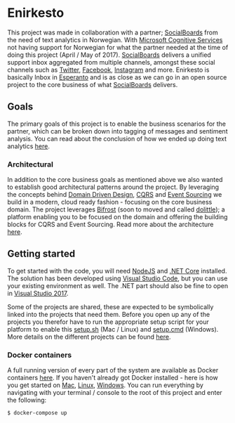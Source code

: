 # Enirkesto

This project was made in collaboration with a partner; [SocialBoards](http://socialboards.com) from the need of text analytics in Norwegian. With [Microsoft Cognitive Services](https://www.microsoft.com/cognitive-services) not having support for Norwegian for what the partner needed at the time of doing this project (April / May of 2017). [SocialBoards](http://socialboards.com) delivers a unified support inbox aggregated from multiple channels, amongst these social channels such as [Twitter](https://twitter.com), [Facebook](https://facebook.com), [Instagram](https://instagram.com) and more. Enirkesto is basically Inbox in [Esperanto](https://en.wikipedia.org/wiki/Esperanto) and is as close as we can go in an open source project to the
core business of what [SocialBoards](http://socialboards.com) delivers.

## Goals

The primary goals of this project is to enable the business scenarios for the partner, which can be broken down into tagging of messages and sentiment analysis. You can read about the conclusion of how we ended up doing text analytics [here](Documentation/TextAnalytics.md).

### Architectural

In addition to the core business goals as mentioned above we also wanted to establish good architectural patterns around the project. By leveraging the concepts behind [Domain Driven Design](https://en.wikipedia.org/wiki/Domain-driven_design), [CQRS](https://docs.microsoft.com/en-us/azure/architecture/patterns/cqrs) and [Event Sourcing](https://docs.microsoft.com/en-us/azure/architecture/patterns/event-sourcing) we build in a modern, cloud ready fashion - focusing on the core business domain. The project leverages [Bifrost](http://www.dolittle.io/bifrost) (soon to moved and called [dolittle](http://www.dolittle.io)); a platform enabling you to be focused on the domain and offering the building blocks for CQRS and Event Sourcing. Read more about the architecture [here](Documentation/Architecture.md).

## Getting started

To get started with the code, you will need [NodeJS](https://nodejs.org/en/) and [.NET Core](https://www.microsoft.com/net/download/core) installed. The solution has been developed using [Visual Studio Code](https://code.visualstudio.com), but you can use your existing environment as well. The .NET part should also be fine to open in [Visual Studio 2017](https://www.visualstudio.com/vs/).

Some of the projects are shared, these are expected to be symbolically linked into the projects that need them. Before you open up any of the projects you therefor have to run the appropriate setup script for your platform to enable this [setup.sh](setup.sh) (Mac / Linux) and [setup.cmd](setup.cmd) (Windows). More details on the different projects can be found [here](Documentation/Projects.md).

### Docker containers

A full running version of every part of the system are available as Docker containers [here](https://hub.docker.com/u/enirkesto/).
If you haven't already got Docker installed - here is how you get started on [Mac](https://docs.docker.com/docker-for-mac/), [Linux](https://docs.docker.com/engine/installation/linux/), [Windows](https://docs.docker.com/docker-for-windows/).
You can run everything by navigating with your terminal / console to the root of this project and enter the following:

```shell
$ docker-compose up
```

